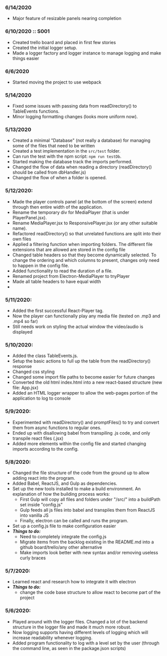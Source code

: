 ### 6/14/2020

-   Major feature of resizable panels nearing completion

### 6/10/2020 :: S001

-   Created trello board and placed in first few stories
-   Created the initial logger setup.
-   Made a logger factory and logger instance to manage logging and make things easier

### 6/6/2020

-   Started moving the project to use webpack

### 5/14/2020

-   Fixed some issues with passing data from readDirectory() to TableEvents functions.
-   Minor logging formatting changes (looks more uniform now).

### 5/13/2020

-   Created a minimal "Database" (not really a database) for managing some of the files that need to be written
-   Created a test implementation in the `src/test` folder.
-   Can run the test with the npm script: `npm run testDb`.
-   Started making the database track the imports performed.
-   Changed the flow of data when reading a directory (readDirectory() should be called from dbHandler.js)
-   Changed the flow of when a folder is opened.

### 5/12/2020:

-   Made the player controls panel (at the bottom of the screen) extend through then entire width of the application.
-   Rename the temporary div for MediaPlayer (that is under PlayerPanel.jsx).
-   Rename MediaPlayer.jsx to ResponsivePlayer.jsx (or any other suitable name).
-   Refactored readDirectory() so that unrelated functions are split into their own files
-   Applied a filtering function when importing folders. The different file extensions that are allowed are stored in the config file
-   Changed table headers so that they become dynamically selected. To change the ordering and which columns to present, changes only need to happen in the config file.
-   Added functionality to read the duration of a file.
-   Renamed project from Electron-MediaPlayer to tnyPlayer
-   Made all table headers to have equal width
-

### 5/11/2020:

-   Added the first successful React-Player tag.
-   Now the player can functionally play any media file (tested on .mp3 and .mp4 so far)
-   Still needs work on styling the actual window the video/audio is displayed

### 5/10/2020:

-   Added the class TableEvents.js.
-   Setup the basic actions to full up the table from the readDirectory() response
-   Changed css styling
-   Changed some import file paths to become easier for future changes
-   Converted the old html index.html into a new react-based structure (new file: App.jsx)
-   Added an HTML logger wrapper to allow the web-pages portion of the application to log to console

### 5/9/2020:

-   Experimented with readDirectory() and promptFiles() to try and convert them from async functions to regular ones.
-   Ended up with disallowing babel from transpiling .js code, and only transpile react files (.jsx)
-   Added more elements within the config file and started changing imports according to the config.

### 5/8/2020:

-   Changed the file structure of the code from the ground up to allow adding react into the program.
-   Added Babel, ReactJS, and Gulp as dependencies.
-   Set up the new tools installed to make a build environment. An explanation of how the building process works:
    -   First Gulp will copy all files and folders under "/src/" into a buildPath set inside "config.js"
    -   Gulp feeds all js files into babel and transpiles them from ReactJS into vanilla JS
    -   Finally, electron can be called and runs the program.
-   Set up a config.js file to make configuration easier
-   **_Things to do:_**
    -   Need to completely integrate the config.js
    -   Migrate items from the backlog existing in the README.md into a github board/trello/any other alternative
    -   Make imports look better with new syntax and/or removing useless curly braces

### 5/7/2020:

-   Learned react and research how to integrate it with electron
-   **_Things to do:_**
    -   change the code base structure to allow react to become part of the project

### 5/6/2020:

-   Played around with the logger files. Changed a lot of the backend structure in the logger file and made it much more robust.
-   Now logging supports having different levels of logging which will increase readability whenever logging.
-   Added program functionality to log with a level set by the user (through the command line, as seen in the package.json scripts)
